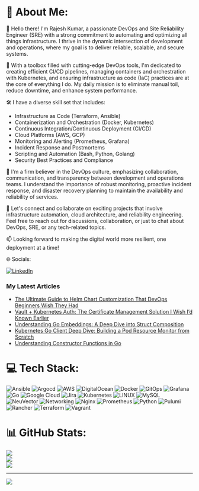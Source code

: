 # 💫 About Me:

👋 Hello there! I'm Rajesh Kumar, a passionate DevOps and Site Reliability Engineer (SRE) with a strong commitment to automating and optimizing all things infrastructure. I thrive in the dynamic intersection of development and operations, where my goal is to deliver reliable, scalable, and secure systems.

🔧 With a toolbox filled with cutting-edge DevOps tools, I'm dedicated to creating efficient CI/CD pipelines, managing containers and orchestration with Kubernetes, and ensuring infrastructure as code (IaC) practices are at the core of everything I do. My daily mission is to eliminate manual toil, reduce downtime, and enhance system performance.

🛠️ I have a diverse skill set that includes:
- Infrastructure as Code (Terraform, Ansible)
- Containerization and Orchestration (Docker, Kubernetes)
- Continuous Integration/Continuous Deployment (CI/CD)
- Cloud Platforms (AWS, GCP)
- Monitoring and Alerting (Prometheus, Grafana)
- Incident Response and Postmortems
- Scripting and Automation (Bash, Python, Golang)
- Security Best Practices and Compliance

🚀 I'm a firm believer in the DevOps culture, emphasizing collaboration, communication, and transparency between development and operations teams. I understand the importance of robust monitoring, proactive incident response, and disaster recovery planning to maintain the availability and reliability of services.

🌟 Let's connect and collaborate on exciting projects that involve infrastructure automation, cloud architecture, and reliability engineering. Feel free to reach out for discussions, collaboration, or just to chat about DevOps, SRE, or any tech-related topics.

📫 Looking forward to making the digital world more resilient, one deployment at a time!
 
🌐 Socials:

[![LinkedIn](https://img.shields.io/badge/LinkedIn-%230077B5.svg?logo=linkedin&logoColor=white)](https://www.linkedin.com/in/rajesh-kumar-624082ab/) 

### My Latest Articles
<!-- BLOG-POST-LIST:START -->
- [The Ultimate Guide to Helm Chart Customization That DevOps Beginners Wish They Had](https://medium.com/@rk90229/the-ultimate-guide-to-helm-chart-customization-that-devops-beginners-wish-they-had-892f54853dc1?source=rss-65fba88b5e52------2)
- [Vault + Kubernetes Auth: The Certificate Management Solution I Wish I’d Known Earlier](https://medium.com/@rk90229/vault-kubernetes-auth-the-certificate-management-solution-i-wish-id-known-earlier-c90084a4ff10?source=rss-65fba88b5e52------2)
- [Understanding Go Embeddings: A Deep Dive into Struct Composition](https://medium.com/@rk90229/understanding-go-embeddings-a-deep-dive-into-struct-composition-29704b22964d?source=rss-65fba88b5e52------2)
- [Kubernetes Go Client Deep Dive: Building a Pod Resource Monitor from Scratch](https://medium.com/@rk90229/kubernetes-go-client-deep-dive-building-a-pod-resource-monitor-from-scratch-bdb1ebe30b25?source=rss-65fba88b5e52------2)
- [Understanding Constructor Functions in Go](https://medium.com/@rk90229/demystifying-go-constructors-a-beginners-guide-c9d4345c7d29?source=rss-65fba88b5e52------2)
<!-- BLOG-POST-LIST:END -->


# 💻 Tech Stack:
![Ansible](https://img.shields.io/badge/ansible-%231A1918.svg?style=for-the-badge&logo=ansible&logoColor=white)  ![Argocd](https://img.shields.io/badge/argocd-11.svg?style=for-the-badge&logo=argo&logoColor=white&color=orange&link=https%3A%2F%2Fargo-cd.readthedocs.io%2F) ![AWS](https://img.shields.io/badge/AWS-%23FF9900.svg?style=for-the-badge&logo=amazon-aws&logoColor=white) ![DigitalOcean](https://img.shields.io/badge/DigitalOcean-%230167ff.svg?style=for-the-badge&logo=digitalOcean&logoColor=white) ![Docker](https://img.shields.io/badge/docker-%230db7ed.svg?style=for-the-badge&logo=docker&logoColor=white) ![GitOps](https://img.shields.io/badge/gitops-11.svg?style=for-the-badge&logo=git&logoColor=white&color=blue&link=https%3A%2F%2Fgithub.com%2Freadme%2Ffeatured%2Fdefining-gitops) ![Grafana](https://img.shields.io/badge/grafana-11.svg?style=for-the-badge&logo=grafana&logoColor=white&color=orange&link=https%3A%2F%2Fgrafana.com%2F) ![Go](https://img.shields.io/badge/go-%2300ADD8.svg?style=for-the-badge&logo=go&logoColor=white) ![Google Cloud](https://img.shields.io/badge/Google%20Cloud-%234285F4.svg?style=for-the-badge&logo=google-cloud&logoColor=white) ![Jira](https://img.shields.io/badge/jira-%230A0FFF.svg?style=for-the-badge&logo=jira&logoColor=white) ![Kubernetes](https://img.shields.io/badge/kubernetes-%23326ce5.svg?style=for-the-badge&logo=kubernetes&logoColor=white) ![LINUX](https://img.shields.io/badge/Linux-FCC624?style=for-the-badge&logo=linux&logoColor=black) ![MySQL](https://img.shields.io/badge/mysql-%2300f.svg?style=for-the-badge&logo=mysql&logoColor=white) ![NeuVector](https://img.shields.io/badge/neuvector-1223.svg?style=for-the-badge&logo=neuvector&logoColor=neuvector&color=blue&link=https%3A%2F%2Fopen-docs.neuvector.com%2F) ![Networking](https://img.shields.io/badge/networking-11.svg?style=for-the-badge&logo=networking&logoColor=white&color=blue&link=https%3A%2F%2Fen.wikipedia.org%2Fwiki%2FComputer_network) ![Nginx](https://img.shields.io/badge/nginx-%23009639.svg?style=for-the-badge&logo=nginx&logoColor=white) ![Prometheus](https://img.shields.io/badge/prometheus-11.svg?style=for-the-badge&logo=prometheus&logoColor=white&color=black&link=https%3A%2F%2Fprometheus.io)
 ![Python](https://img.shields.io/badge/python-1.svg?style=for-the-badge&logo=Python&logoColor=white&color=blue&link=https%3A%2F%2Fwww.python.org%2F)  ![Pulumi](https://img.shields.io/badge/pulumi-11.svg?style=for-the-badge&logo=pulumi&logoColor=white&color=blue&link=https%3A%2F%2Fwww.pulumi.com%2F) ![Rancher](https://img.shields.io/badge/rancher-%230075A8.svg?style=for-the-badge&logo=rancher&logoColor=white) ![Terraform](https://img.shields.io/badge/terraform-%235835CC.svg?style=for-the-badge&logo=terraform&logoColor=white) ![Vagrant](https://img.shields.io/badge/vagrant-%231563FF.svg?style=for-the-badge&logo=vagrant&logoColor=white)  

# 📊 GitHub Stats:
![](https://github-readme-stats.vercel.app/api?username=rajeshkio&theme=dark&hide_border=false&include_all_commits=false&count_private=false)<br/>
![](https://github-readme-streak-stats.herokuapp.com/?user=rajeshkio&theme=dark&hide_border=false)<br/>
![](https://github-readme-stats.vercel.app/api/top-langs/?username=rajeshkio&theme=dark&hide_border=false&include_all_commits=false&count_private=false&layout=compact)

---
[![](https://visitcount.itsvg.in/api?id=rajeshkio&icon=0&color=0)](https://visitcount.itsvg.in)

